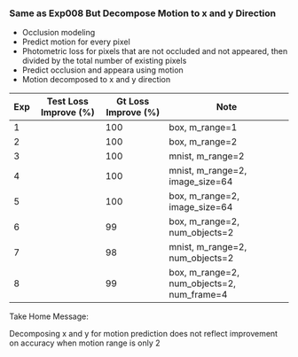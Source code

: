 ### Same as Exp008 But Decompose Motion to x and y Direction

- Occlusion modeling
- Predict motion for every pixel
- Photometric loss for pixels that are not occluded and not appeared, then divided by the total number of existing pixels
- Predict occlusion and appeara using motion
- Motion decomposed to x and y direction

| Exp | Test Loss Improve (%) | Gt Loss Improve (%) | Note |
| ------------- | ----------- | ----------- | ----------- | 
| 1 | | 100 | box, m_range=1 |
| 2 | | 100 | box, m_range=2 |
| 3 | | 100 | mnist, m_range=2 |
| 4 | | 100 | mnist, m_range=2, image_size=64 |
| 5 | | 100 | box, m_range=2, image_size=64 | 
| 6 | | 99 | box, m_range=2, num_objects=2 |
| 7 | | 98 | mnist, m_range=2, num_objects=2 | 
| 8 | | 99 | box, m_range=2, num_objects=2, num_frame=4 |

Take Home Message:

Decomposing x and y for motion prediction does not reflect improvement on accuracy when motion range is only 2
